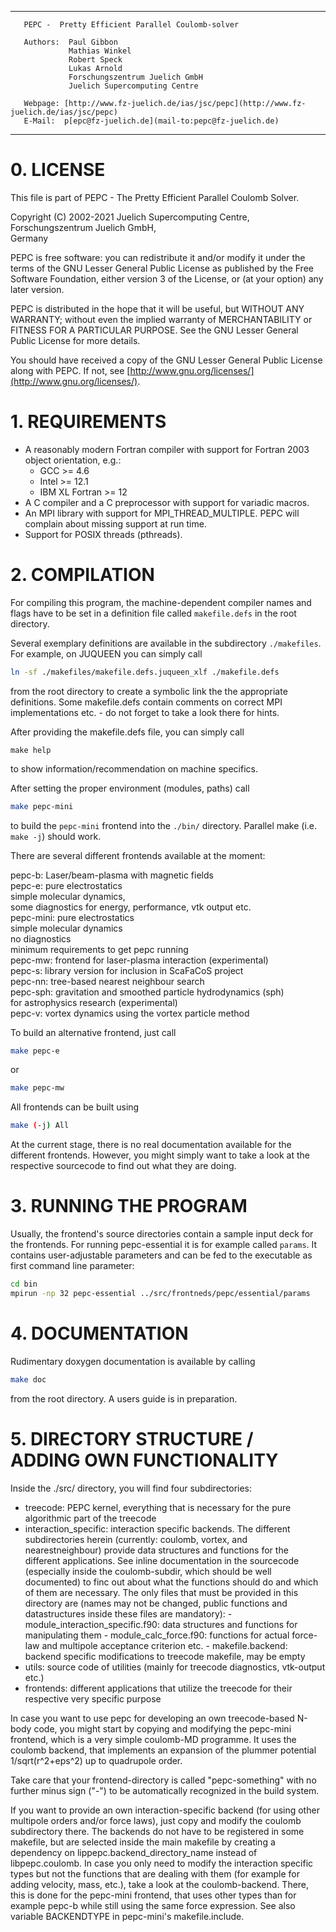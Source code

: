 ___

       PEPC -  Pretty Efficient Parallel Coulomb-solver

       Authors:  Paul Gibbon  
                 Mathias Winkel  
                 Robert Speck  
                 Lukas Arnold  
                 Forschungszentrum Juelich GmbH  
                 Juelich Supercomputing Centre  

       Webpage: [http://www.fz-juelich.de/ias/jsc/pepc](http://www.fz-juelich.de/ias/jsc/pepc)  
       E-Mail:  p[epc@fz-juelich.de](mail-to:pepc@fz-juelich.de)  

___


# 0. LICENSE

This file is part of PEPC - The Pretty Efficient Parallel Coulomb Solver.

Copyright (C) 2002-2021 Juelich Supercomputing Centre,   
                        Forschungszentrum Juelich GmbH,  
                        Germany

PEPC is free software: you can redistribute it and/or modify
it under the terms of the GNU Lesser General Public License as published by
the Free Software Foundation, either version 3 of the License, or
(at your option) any later version.

PEPC is distributed in the hope that it will be useful,
but WITHOUT ANY WARRANTY; without even the implied warranty of
MERCHANTABILITY or FITNESS FOR A PARTICULAR PURPOSE. See the
GNU Lesser General Public License for more details.

You should have received a copy of the GNU Lesser General Public License
along with PEPC. If not, see [http://www.gnu.org/licenses/](http://www.gnu.org/licenses/).


# 1. REQUIREMENTS

 - A reasonably modern Fortran compiler with support for
   Fortran 2003 object orientation, e.g.:
    - GCC >= 4.6
    - Intel >= 12.1
    - IBM XL Fortran >= 12
 - A C compiler and a C preprocessor with support for
   variadic macros.
 - An MPI library with support for MPI_THREAD_MULTIPLE.
   PEPC will complain about missing support at run time.
 - Support for POSIX threads (pthreads).


# 2. COMPILATION

For compiling this program, the machine-dependent compiler 
names and flags have to be set in a definition file called
`makefile.defs` in the root directory.

Several exemplary definitions are available in the subdirectory
`./makefiles`. For example, on JUQUEEN you can simply call

```sh
ln -sf ./makefiles/makefile.defs.juqueen_xlf ./makefile.defs
```

from the root directory to create a symbolic link the the 
appropriate definitions. Some makefile.defs contain
comments on correct MPI implementations etc. - do not
forget to take a look there for hints.

After providing the makefile.defs file, you can simply
call 

```
make help
```

to show information/recommendation on machine specifics.

After setting the proper environment (modules, paths) 
call 

```sh
make pepc-mini
```

to build the `pepc-mini` frontend into the `./bin/` directory. 
Parallel make (i.e. `make -j`) should work.

There are several different frontends available at the moment:

pepc-b:    Laser/beam-plasma with magnetic fields  
pepc-e:    pure electrostatics  
           simple molecular dynamics,  
           some diagnostics for energy, performance, vtk output etc.  
pepc-mini: pure electrostatics  
           simple molecular dynamics  
           no diagnostics  
           minimum requirements to get pepc running  
pepc-mw:   frontend for laser-plasma interaction (experimental)  
pepc-s:    library version for inclusion in ScaFaCoS project  
pepc-nn:   tree-based nearest neighbour search  
pepc-sph:  gravitation and smoothed particle hydrodynamics (sph)  
           for astrophysics research (experimental)  
pepc-v:    vortex dynamics using the vortex particle method  

To build an alternative frontend, just call

```sh
make pepc-e
```
or
```sh
make pepc-mw
```

All frontends can be built using 

```sh
make (-j) All
```

At the current stage, there is no real documentation available for the
different frontends. However, you might simply want to take a look at 
the respective sourcecode to find out what they are doing.


# 3. RUNNING THE PROGRAM

Usually, the frontend's source directories contain a sample
input deck for the frontends. For running pepc-essential
it is for example called `params`. It contains user-adjustable
parameters and can be fed to the executable as first command
line parameter:
```sh
cd bin
mpirun -np 32 pepc-essential ../src/frontneds/pepc/essential/params
```


# 4. DOCUMENTATION

Rudimentary doxygen documentation is available by calling

```sh
make doc
```

from the root directory. A users guide is in preparation. 


# 5. DIRECTORY STRUCTURE / ADDING OWN FUNCTIONALITY

Inside the ./src/ directory, you will find four subdirectories:
 - treecode: PEPC kernel, everything that is necessary for
             the pure algorithmic part of the treecode
 - interaction_specific: interaction specific backends. The different
             subdirectories herein (currently: coulomb, vortex, and
             nearestneighbour) provide data structures and functions
             for the different applications. See inline documentation
             in the sourcecode (especially inside the coulomb-subdir,
             which should be well documented) to finc out about what the
             functions should do and which of them are necessary.
             The only files that must be provided in this directory are
             (names may not be changed, public functions and datastructures 
             inside these files are mandatory):
              - module_interaction_specific.f90: data structures and functions
                  for manipulating them
              - module_calc_force.f90: functions for actual force-law and
                  multipole acceptance criterion etc.
              - makefile.backend: backend specific modifications to
                  treecode makefile, may be empty
 - utils: source code of utilities (mainly for treecode diagnostics,
             vtk-output etc.)
 - frontends: different applications that utilize the treecode for their
             respective very specific purpose
            
In case you want to use pepc for developing an own treecode-based N-body code,
you might start by copying and modifying the pepc-mini frontend, which is a 
very simple coulomb-MD programme. It uses the coulomb backend, that implements
an expansion of the plummer potential 1/sqrt(r^2+eps^2) up to quadrupole order.

Take care that your frontend-directory is called "pepc-something" with no 
further minus sign ("-") to be automatically recognized in the build system.

If you want to provide an own interaction-specific backend (for using other
multipole orders and/or force laws), just copy and modify the coulomb subdirectory
there. The backends do not have to be registered in some makefile, but are selected 
inside the main makefile by creating a dependency on lippepc.backend_directory_name
instead of libpepc.coulomb. In case you only need to modify the interaction specific
types but not the functions that are dealing with them (for example for adding 
velocity, mass, etc.), take a look at the coulomb-backend. There, this is done for the
pepc-mini frontend, that uses other types than for example pepc-b while still
using the same force expression. See also variable BACKENDTYPE in pepc-mini's 
makefile.include.
